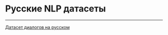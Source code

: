 # Русские NLP датасеты
--------------
[Датасет диалогов на русском](https://github.com/solkogan/russian_nlp_datsets/tree/main/dialogs)
